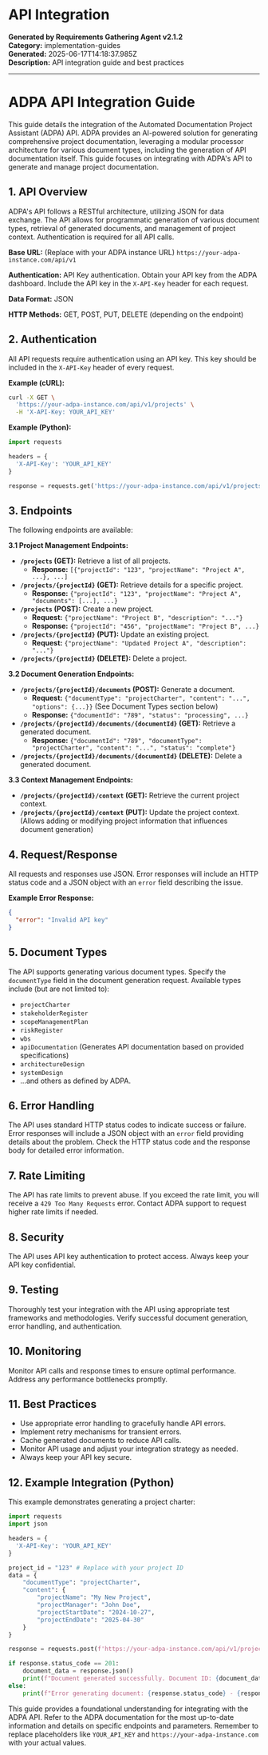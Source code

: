 # API Integration

**Generated by Requirements Gathering Agent v2.1.2**  
**Category:** implementation-guides  
**Generated:** 2025-06-17T14:18:37.985Z  
**Description:** API integration guide and best practices

---

# ADPA API Integration Guide

This guide details the integration of the Automated Documentation Project Assistant (ADPA) API.  ADPA provides an AI-powered solution for generating comprehensive project documentation, leveraging a modular processor architecture for various document types, including the generation of API documentation itself. This guide focuses on integrating with ADPA's API to generate and manage project documentation.

## 1. API Overview

ADPA's API follows a RESTful architecture, utilizing JSON for data exchange.  The API allows for programmatic generation of various document types, retrieval of generated documents, and management of project context.  Authentication is required for all API calls.

**Base URL:**  (Replace with your ADPA instance URL)  `https://your-adpa-instance.com/api/v1`

**Authentication:**  API Key authentication. Obtain your API key from the ADPA dashboard.  Include the API key in the `X-API-Key` header for each request.

**Data Format:** JSON

**HTTP Methods:** GET, POST, PUT, DELETE (depending on the endpoint)


## 2. Authentication

All API requests require authentication using an API key.  This key should be included in the `X-API-Key` header of every request.

**Example (cURL):**

```bash
curl -X GET \
  'https://your-adpa-instance.com/api/v1/projects' \
  -H 'X-API-Key: YOUR_API_KEY'
```

**Example (Python):**

```python
import requests

headers = {
  'X-API-Key': 'YOUR_API_KEY'
}

response = requests.get('https://your-adpa-instance.com/api/v1/projects', headers=headers)
```


## 3. Endpoints

The following endpoints are available:


**3.1 Project Management Endpoints:**

* **`/projects` (GET):** Retrieve a list of all projects.
    * **Response:** `[{"projectId": "123", "projectName": "Project A", ...}, ...]`
* **`/projects/{projectId}` (GET):** Retrieve details for a specific project.
    * **Response:** `{"projectId": "123", "projectName": "Project A", "documents": [...], ...}`
* **`/projects` (POST):** Create a new project.
    * **Request:** `{"projectName": "Project B", "description": "..."}`
    * **Response:** `{"projectId": "456", "projectName": "Project B", ...}`
* **`/projects/{projectId}` (PUT):** Update an existing project.
    * **Request:** `{"projectName": "Updated Project A", "description": "..."}`
* **`/projects/{projectId}` (DELETE):** Delete a project.


**3.2 Document Generation Endpoints:**

* **`/projects/{projectId}/documents` (POST):** Generate a document.
    * **Request:** `{"documentType": "projectCharter", "content": "...", "options": {...}}`  (See Document Types section below)
    * **Response:** `{"documentId": "789", "status": "processing", ...}`
* **`/projects/{projectId}/documents/{documentId}` (GET):** Retrieve a generated document.
    * **Response:** `{"documentId": "789", "documentType": "projectCharter", "content": "...", "status": "complete"}`
* **`/projects/{projectId}/documents/{documentId}` (DELETE):** Delete a generated document.

**3.3 Context Management Endpoints:**

* **`/projects/{projectId}/context` (GET):** Retrieve the current project context.
* **`/projects/{projectId}/context` (PUT):** Update the project context.  (Allows adding or modifying project information that influences document generation)


## 4. Request/Response

All requests and responses use JSON.  Error responses will include an HTTP status code and a JSON object with an `error` field describing the issue.

**Example Error Response:**

```json
{
  "error": "Invalid API key"
}
```

## 5. Document Types

The API supports generating various document types.  Specify the `documentType` field in the document generation request.  Available types include (but are not limited to):

* `projectCharter`
* `stakeholderRegister`
* `scopeManagementPlan`
* `riskRegister`
* `wbs`
* `apiDocumentation`  (Generates API documentation based on provided specifications)
* `architectureDesign`
* `systemDesign`
* ...and others as defined by ADPA.


## 6. Error Handling

The API uses standard HTTP status codes to indicate success or failure.  Error responses will include a JSON object with an `error` field providing details about the problem.  Check the HTTP status code and the response body for detailed error information.


## 7. Rate Limiting

The API has rate limits to prevent abuse.  If you exceed the rate limit, you will receive a `429 Too Many Requests` error.  Contact ADPA support to request higher rate limits if needed.


## 8. Security

The API uses API key authentication to protect access.  Always keep your API key confidential.


## 9. Testing

Thoroughly test your integration with the API using appropriate test frameworks and methodologies.  Verify successful document generation, error handling, and authentication.


## 10. Monitoring

Monitor API calls and response times to ensure optimal performance.  Address any performance bottlenecks promptly.


## 11. Best Practices

* Use appropriate error handling to gracefully handle API errors.
* Implement retry mechanisms for transient errors.
* Cache generated documents to reduce API calls.
* Monitor API usage and adjust your integration strategy as needed.
* Always keep your API key secure.


## 12. Example Integration (Python)

This example demonstrates generating a project charter:

```python
import requests
import json

headers = {
  'X-API-Key': 'YOUR_API_KEY'
}

project_id = "123" # Replace with your project ID
data = {
    "documentType": "projectCharter",
    "content": {
        "projectName": "My New Project",
        "projectManager": "John Doe",
        "projectStartDate": "2024-10-27",
        "projectEndDate": "2025-04-30"
    }
}

response = requests.post(f'https://your-adpa-instance.com/api/v1/projects/{project_id}/documents', headers=headers, json=data)

if response.status_code == 201:
    document_data = response.json()
    print(f"Document generated successfully. Document ID: {document_data['documentId']}")
else:
    print(f"Error generating document: {response.status_code} - {response.text}")
```

This guide provides a foundational understanding for integrating with the ADPA API. Refer to the ADPA documentation for the most up-to-date information and details on specific endpoints and parameters.  Remember to replace placeholders like `YOUR_API_KEY` and `https://your-adpa-instance.com` with your actual values.
